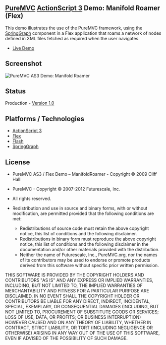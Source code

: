 ## [PureMVC](http://puremvc.github.com/) [ActionScript 3](https://github.com/PureMVC/puremvc-as3-standard-framework/wiki) Demo: Manifold Roamer (Flex)
This demo illustrates the use of the PureMVC framework, using the [SpringGraph](http://www.adobe.com/cfusion/exchange/index.cfm?event=extensionDetail&extid=1048510) component in a Flex application that roams a network of nodes defined in XML files fetched as required when the user navigates.

* [Live Demo](http://darkstar.puremvc.org/content_header.html?url=http://darkstar.puremvc.org&desc=PureMVC%20API%20Demo:%20Manifold%20Roamer)

## Screenshot
![PureMVC AS3 Demo: Manifold Roamer](http://puremvc.org/pages/images/screenshots/PureMVC-Shot-AS3-Flex-ManifoldRoamer.png)

## Status
Production - [Version 1.0](https://github.com/PureMVC/puremvc-as3-demo-flex-manifoldroamer/blob/master/VERSION)

## Platforms / Technologies
* [ActionScript 3](http://en.wikipedia.org/wiki/ActionScript)
* [Flex](http://en.wikipedia.org/wiki/Adobe_Flex)
* [Flash](http://en.wikipedia.org/wiki/Adobe_flash)
* [SpringGraph](http://www.adobe.com/cfusion/exchange/index.cfm?event=extensionDetail&extid=1048510) 

## License
* PureMVC AS3 / Flex Demo – ManifoldRoamer - Copyright © 2009 Cliff Hall
* PureMVC - Copyright © 2007-2012 Futurescale, Inc.
* All rights reserved.

* Redistribution and use in source and binary forms, with or without modification, are permitted provided that the following conditions are met:

  * Redistributions of source code must retain the above copyright notice, this list of conditions and the following disclaimer.
  * Redistributions in binary form must reproduce the above copyright notice, this list of conditions and the following disclaimer in the documentation and/or other materials provided with the distribution.
  * Neither the name of Futurescale, Inc., PureMVC.org, nor the names of its contributors may be used to endorse or promote products derived from this software without specific prior written permission.

THIS SOFTWARE IS PROVIDED BY THE COPYRIGHT HOLDERS AND CONTRIBUTORS "AS IS" AND ANY EXPRESS OR IMPLIED WARRANTIES, INCLUDING, BUT NOT LIMITED TO, THE IMPLIED WARRANTIES OF MERCHANTABILITY AND FITNESS FOR A PARTICULAR PURPOSE ARE DISCLAIMED. IN NO EVENT SHALL THE COPYRIGHT HOLDER OR CONTRIBUTORS BE LIABLE FOR ANY DIRECT, INDIRECT, INCIDENTAL, SPECIAL, EXEMPLARY, OR CONSEQUENTIAL DAMAGES (INCLUDING, BUT NOT LIMITED TO, PROCUREMENT OF SUBSTITUTE GOODS OR SERVICES; LOSS OF USE, DATA, OR PROFITS; OR BUSINESS INTERRUPTION) HOWEVER CAUSED AND ON ANY THEORY OF LIABILITY, WHETHER IN CONTRACT, STRICT LIABILITY, OR TORT (INCLUDING NEGLIGENCE OR OTHERWISE) ARISING IN ANY WAY OUT OF THE USE OF THIS SOFTWARE, EVEN IF ADVISED OF THE POSSIBILITY OF SUCH DAMAGE.
